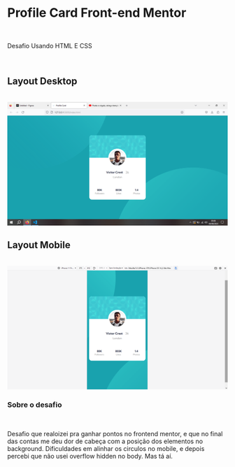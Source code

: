 <h1>Profile Card Front-end Mentor</h1>
<br>
<p>Desafio Usando HTML E CSS</p>
<br>
<h2>Layout Desktop</h2>
<br>
<img src="print1.png">
<br>
<h2>Layout Mobile</h2>
<br>
<img src="print2.png">
<br>
<h3>Sobre o desafio</h3>
<br>
<p>Desafio que realoizei pra ganhar pontos no frontend mentor, e que no final das contas me deu dor de cabeça com a posição dos elementos no background. Dificuldades em alinhar os circulos no mobile, e depois percebi que não usei overflow hidden no body. Mas tá aí.</p>
